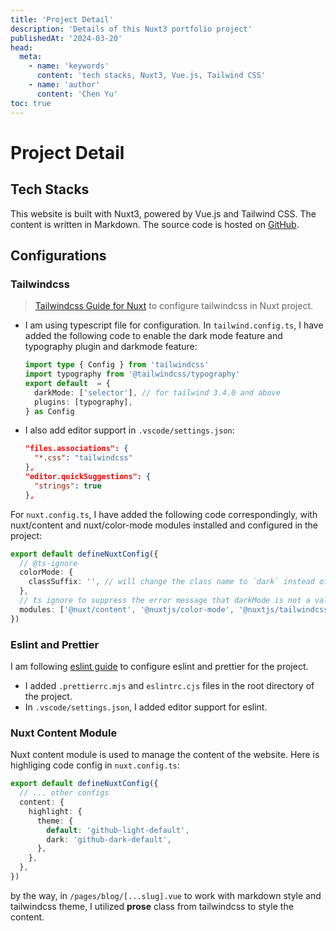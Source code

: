 ```yaml
---
title: 'Project Detail'
description: 'Details of this Nuxt3 portfolio project'
publishedAt: '2024-03-20'
head:
  meta:
    - name: 'keywords'
      content: 'tech stacks, Nuxt3, Vue.js, Tailwind CSS'
    - name: 'author'
      content: 'Chen Yu'
toc: true
---
```


# Project Detail

## Tech Stacks

This website is built with Nuxt3, powered by Vue.js and Tailwind CSS. The content is written in Markdown. The source code is hosted on [GitHub](https://github.com/chenyu-01/portfolio).

## Configurations

### Tailwindcss

> [Tailwindcss Guide for Nuxt](https://tailwindcss.nuxtjs.org/tailwind/config) to configure tailwindcss in Nuxt project.

- I am using typescript file for configuration. In `tailwind.config.ts`, I have added the following code to enable the dark mode feature and typography plugin and darkmode feature:

  ```typescript
  import type { Config } from 'tailwindcss'
  import typography from '@tailwindcss/typography'
  export default  = {
    darkMode: ['selector'], // for tailwind 3.4.0 and above
    plugins: [typography],
  } as Config
  ```

- I also add editor support in `.vscode/settings.json`:

  ```json
  "files.associations": {
    "*.css": "tailwindcss"
  },
  "editor.quickSuggestions": {
    "strings": true
  },
  ```

For `nuxt.config.ts`, I have added the following code correspondingly, with nuxt/content and nuxt/color-mode modules installed and configured in the project:

```typescript
export default defineNuxtConfig({
  // @ts-ignore
  colorMode: {
    classSuffix: '', // will change the class name to `dark` instead of `dark-mode` in html tag
  },
  // ts ignore to suppress the error message that darkMode is not a valid property, which is a known issue
  modules: ['@nuxt/content', '@nuxtjs/color-mode', '@nuxtjs/tailwindcss'],
})
```

### Eslint and Prettier

I am following [eslint guide](https://nuxt.com/docs/guide/concepts/code-style#eslint) to configure eslint and prettier for the project.

- I added `.prettierrc.mjs` and `eslintrc.cjs` files in the root directory of the project.
- In `.vscode/settings.json`, I added editor support for eslint.

### Nuxt Content Module

Nuxt content module is used to manage the content of the website. Here is highliging code config in `nuxt.config.ts`:

```typescript
export default defineNuxtConfig({
  // ... other configs
  content: {
    highlight: {
      theme: {
        default: 'github-light-default',
        dark: 'github-dark-default',
      },
    },
  },
})
```

by the way, in `/pages/blog/[...slug].vue` to work with markdown style and tailwindcss theme, I utilized **prose** class from tailwindcss to style the content.
